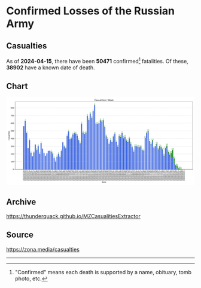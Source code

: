 
# Confirmed Losses of the Russian Army

## Casualties

As of **2024-04-15**, there have been **50471** confirmed[^1] fatalities.
Of these, **38902** have a known date of death.

## Chart

![7-Day Intervals Bar Chart](./docs/7days.svg)

## Archive

https://thunderquack.github.io/MZCasualitiesExtractor

## Source

https://zona.media/casualties

---

[^1]: "Confirmed" means each death is supported by a name, obituary, tomb photo, etc.
